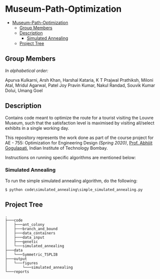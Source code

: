 # Museum-Path-Optimization

- [Museum-Path-Optimization](#museum-path-optimization)
  - [Group Members](#group-members)
  - [Description](#description)
    - [Simulated Annealing](#simulated-annealing)
  - [Project Tree](#project-tree)

## Group Members
*In alphabetical order:*

Apurva Kulkarni, Arsh Khan, Harshal Kataria, K T Prajwal Prathiksh, Miloni Atal, Mridul Agarwal, Patel Joy Pravin Kumar, Nakul Randad, Souvik Kumar Dolui, Umang Goel

## Description
Contains code meant to optimize the route for a tourist visiting the Louvre Museum, such that the satisfaction level is maximised by visiting all/select exhibits in a single working day. 

This repository represents the work done as part of the course project for AE - 755: Optimization for Engineering Design *(Spring 2020)*, [Prof. Abhijit Gogulapati](https://www.aero.iitb.ac.in/home/people/faculty/abhijit), Indian Institute of Technology Bombay.

Instructions on running specific algorithms are mentioned below:

### Simulated Annealing

To run the simple simulated annealing algorithm, do the following:

```
$ python code\simulated_annealing\simple_simulated_annealing.py
```

## Project Tree
```
.
├───code
│   ├───ant_colony
│   ├───branch_and_bound
│   ├───data_containers
│   ├───data_input
│   ├───genetic
│   └───simulated_annealing
├───data
│   └───Symmetric_TSPLIB
├───output
│   └───figures
│       └───simulated_annealing
└───reports
```
